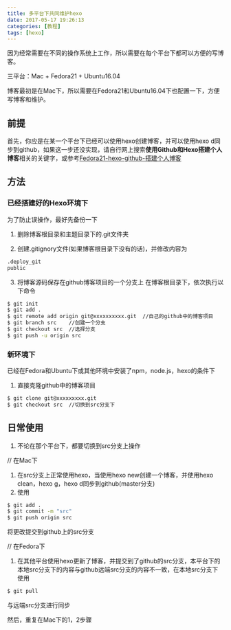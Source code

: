 ```yaml
---
title: 多平台下共同维护hexo
date: 2017-05-17 19:26:13
categories: [教程]
tags: [hexo]
---
```


因为经常需要在不同的操作系统上工作，所以需要在每个平台下都可以方便的写博客。

三平台：Mac + Fedora21 + Ubuntu16.04

博客最初是在Mac下，所以需要在Fedora21和Ubuntu16.04下也配置一下，方便写博客和维护。

<!-- more -->

## **前提** ##

首先，你应是在某一个平台下已经可以使用hexo创建博客，并可以使用hexo d同步到github，如果这一步还没实现，请自行网上搜索**使用Github和Hexo搭建个人博客**相关的关键字，或参考[Fedora21-hexo-github-搭建个人博客](https://linuxszp.github.io/2016/08/24/Fedora21-hexo-github-%E6%90%AD%E5%BB%BA%E4%B8%AA%E4%BA%BA%E5%8D%9A%E5%AE%A2/)

## **方法** ##

### 已经搭建好的Hexo环境下 ###

为了防止误操作，最好先备份一下

1. 删除博客根目录和主题目录下的.git文件夹

2. 创建.gitignory文件(如果博客根目录下没有的话)，并修改内容为
``` bash
.deploy_git
public
```
3. 将博客源码保存在github博客项目的一个分支上
在博客根目录下，依次执行以下命令
``` bash
$ git init
$ git add .
$ git remote add origin git@xxxxxxxxxx.git	//自己的github中的博客项目
$ git branch src	//创建一个分支
$ git checkout src	//选择分支
$ git push -u origin src
```

### 新环境下 ###

已经在Fedora和Ubuntu下或其他环境中安装了npm，node.js，hexo的条件下
1. 直接克隆github中的博客项目
``` bash
$ git clone git@xxxxxxxxx.git
$ git checkout src	//切换到src分支下
```

## **日常使用** ##

1. 不论在那个平台下，都要切换到src分支上操作

// 在Mac下
1. 在src分支上正常使用hexo，当使用hexo new创建一个博客，并使用hexo clean，hexo g，hexo d同步到github(master分支)
2. 使用
``` bash 
$ git add .
$ git commit -m "src"
$ git push origin src
```
将更改提交到github上的src分支

// 在Fedora下
1. 在其他平台使用hexo更新了博客，并提交到了github的src分支，本平台下的本地src分支下的内容与github远端src分支的内容不一致，在本地src分支下使用
``` bash
$ git pull
```
与远端src分支进行同步

然后，重复在Mac下的1，2步骤
